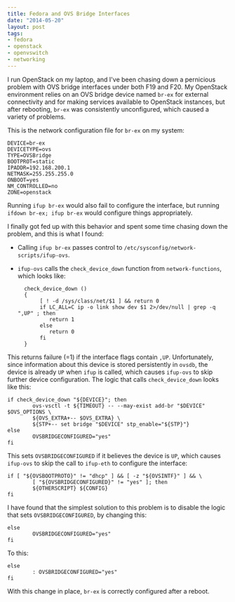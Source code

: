 ```yaml
---
title: Fedora and OVS Bridge Interfaces
date: "2014-05-20"
layout: post
tags:
- fedora
- openstack
- openvswitch
- networking
---
```


I run OpenStack on my laptop, and I've been chasing down a pernicious
problem with OVS bridge interfaces under both F19 and F20.  My
OpenStack environment relies on an OVS bridge device named `br-ex` for
external connectivity and for making services available to OpenStack
instances, but after rebooting, `br-ex` was consistently unconfigured,
which caused a variety of problems.

This is the network configuration file for `br-ex` on my system:

    DEVICE=br-ex
    DEVICETYPE=ovs
    TYPE=OVSBridge
    BOOTPROT=static
    IPADDR=192.168.200.1
    NETMASK=255.255.255.0
    ONBOOT=yes
    NM_CONTROLLED=no
    ZONE=openstack

Running `ifup br-ex` would also fail to configure the interface, but
running `ifdown br-ex; ifup br-ex` would configure things
appropriately.

I finally got fed up with this behavior and spent some time chasing
down the problem, and this is what I found:

- Calling `ifup br-ex` passes control to
  `/etc/sysconfig/network-scripts/ifup-ovs`.
- `ifup-ovs` calls the `check_device_down` function from
  `network-functions`, which looks like:

        check_device_down ()
        {
             [ ! -d /sys/class/net/$1 ] && return 0
             if LC_ALL=C ip -o link show dev $1 2>/dev/null | grep -q ",UP" ; then
                return 1
             else
                return 0
             fi
        }

This returns failure (=1) if the interface flags contain `,UP`.
Unfortunately, since information about this device is stored
persistently in `ovsdb`, the device is already `UP` when `ifup` is
called, which causes `ifup-ovs` to skip further device
configuration.  The logic that calls `check_device_down` looks like
this:

    if check_device_down "${DEVICE}"; then
            ovs-vsctl -t ${TIMEOUT} -- --may-exist add-br "$DEVICE" $OVS_OPTIONS \
            ${OVS_EXTRA+-- $OVS_EXTRA} \
            ${STP+-- set bridge "$DEVICE" stp_enable="${STP}"}
    else
            OVSBRIDGECONFIGURED="yes"
    fi

This sets `OVSBRIDGECONFIGURED` if it believes the device is `UP`,
which causes `ifup-ovs` to skip the call to `ifup-eth` to configure
the interface:

    if [ "${OVSBOOTPROTO}" != "dhcp" ] && [ -z "${OVSINTF}" ] && \
            [ "${OVSBRIDGECONFIGURED}" != "yes" ]; then
            ${OTHERSCRIPT} ${CONFIG}
    fi

I have found that the simplest solution to this problem is to disable
the logic that sets `OVSBRIDGECONFIGURED`, by changing this:

    else
            OVSBRIDGECONFIGURED="yes"
    fi

To this:

    else
            : OVSBRIDGECONFIGURED="yes"
    fi

With this change in place, `br-ex` is correctly configured after a
reboot.

